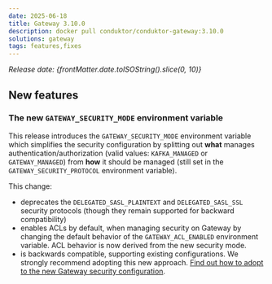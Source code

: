 ```yaml
---
date: 2025-06-18
title: Gateway 3.10.0
description: docker pull conduktor/conduktor-gateway:3.10.0
solutions: gateway
tags: features,fixes
---
```


*Release date: {frontMatter.date.toISOString().slice(0, 10)}*

## New features

### The new `GATEWAY_SECURITY_MODE` environment variable

This release introduces the `GATEWAY_SECURITY_MODE` environment variable which simplifies the security configuration by splitting out **what** manages authentication/authorization (valid values: `KAFKA_MANAGED` or `GATEWAY_MANAGED`) from **how** it should be managed (still set in the `GATEWAY_SECURITY_PROTOCOL` environment variable).

This change:

- deprecates the `DELEGATED_SASL_PLAINTEXT` and `DELEGATED_SASL_SSL` security protocols (though they remain supported for backward compatibility)
- enables ACLs by default, when managing security on Gateway by changing the default behavior of the `GATEWAY_ACL_ENABLED` environment variable. ACL behavior is now derived from the new security mode.
- is backwards compatible, supporting existing configurations. We strongly recommend adopting this new approach. [Find out how to adopt to the new Gateway security configuration](/gateway/how-to/migration-guide-to-security-mode).
